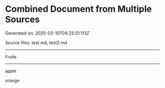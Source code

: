 # Combined Document from Multiple Sources

Generated on: 2025-03-10T04:25:51.113Z

Source files: test.md, test2.md

---

Fruits

---

apple

orange
